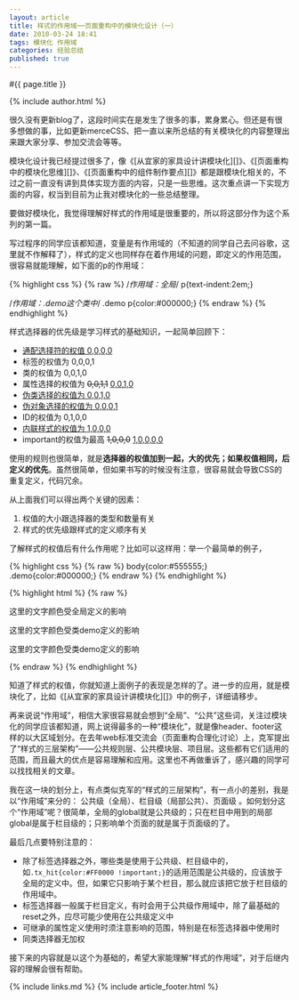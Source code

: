 ```yaml
---
layout: article
title: 样式的作用域──页面重构中的模块化设计（一）
date: 2010-03-24 18:41
tags: 模块化 作用域
categories: 经验总结
published: true
---
```


#{{ page.title }}

{% include author.html %}

很久没有更新blog了，这段时间实在是发生了很多的事，累身累心。但还是有很多想做的事，比如更新merceCSS、把一直以来所总结的有关模块化的内容整理出来跟大家分享、参加交流会等等。

模块化设计我已经提过很多了，像《[从宜家的家具设计讲模块化][]》、《[页面重构中的模块化思维][]》、《[页面重构中的组件制作要点][]》都是跟模块化相关的，不过之前一直没有讲到具体实现方面的内容，只是一些思维。这次重点讲一下实现方面的内容，权当到目前为止我对模块化的一些总结整理。

要做好模块化，我觉得理解好样式的作用域是很重要的，所以将这部分作为这个系列的第一篇。

写过程序的同学应该都知道，变量是有作用域的（不知道的同学自己去问谷歌，这里就不作解释了），样式的定义也同样存在着作用域的问题，即定义的作用范围，很容易就能理解，如下面的p的作用域：

{% highlight css %}
{% raw %}
/*作用域：全局*/
p{text-indent:2em;}

/*作用域：.demo这个类中*/
.demo p{color:#000000;}
{% endraw %}
{% endhighlight %}

样式选择器的优先级是学习样式的基础知识，一起简单回顾下：

* <ins date="2010-09-09">通配选择符的权值    0,0,0,0</ins>
* 标签的权值为    0,0,0,1
* 类的权值为    0,0,1,0
* 属性选择的权值为    <del date="2010-07-26">0,0,1,1</del> <ins date="2010-07-26">0,0,1,0</ins>
* <ins date="2010-09-09">伪类选择的权值为   0,0,1,0</ins>
* <ins date="2010-09-09">伪对象选择的权值为   0,0,0,1</ins>
* ID的权值为    0,1,0,0
* <ins date="2014-09-23">内联样式的权值为   1,0,0,0</ins>
* important的权值为最高  <del date="2014-09-23">1,0,0,0</del> <ins date="2014-09-23">1,0,0,0,0</ins>

使用的规则也很简单，就是**选择器的权值加到一起，大的优先；如果权值相同，后定义的优先**。虽然很简单，但如果书写的时候没有注意，很容易就会导致CSS的重复定义，代码冗余。

从上面我们可以得出两个关键的因素：

1. 权值的大小跟选择器的类型和数量有关
2. 样式的优先级跟样式的定义顺序有关

了解样式的权值后有什么作用呢？比如可以这样用：举一个最简单的例子，

{% highlight css %}
{% raw %}
body{color:#555555;}
.demo{color:#000000;}
{% endraw %}
{% endhighlight %}

{% highlight html %}
{% raw %}
<p>这里的文字颜色受全局定义的影响</p>
<div class="demo"><p>这里的文字颜色受类demo定义的影响</p></div>
<p class="demo">这里的文字颜色受类demo定义的影响</p>
{% endraw %}
{% endhighlight %}

知道了样式的权值，你就知道上面例子的表现是怎样的了。进一步的应用，就是模块化了，比如《[从宜家的家具设计讲模块化][]》中的例子，详细请移步。

再来说说“作用域”，相信大家很容易就会想到“全局”、“公共”这些词，关注过模块化的同学应该都知道，网上说得最多的一种“模块化”，就是像header、footer这样的以大区域划分。在去年web标准交流会（页面重构合理化讨论）上，克军提出了“样式的三层架构”——公共规则层、公共模块层、项目层。这些都有它们适用的范围，而且最大的优点是容易理解和应用。这里也不再做重诉了，感兴趣的同学可以找找相关的文章。

我在这一块的划分上，有点类似克军的“样式的三层架构”，有一点小的差别，我是以“作用域”来分的： 公共级（全局）、栏目级（局部公共）、页面级 。如何划分这个“作用域”呢？很简单，全局的global就是公共级的；只在栏目中用到的局部global是属于栏目级的；只影响单个页面的就是属于页面级的了。

最后几点要特别注意的：

- 除了标签选择器之外，哪些类是使用于公共级、栏目级中的，如`.tx_hit{color:#FF0000 !important;}`的适用范围是公共级的，应该放于全局的定义中。但，如果它只影响于某个栏目，那么就应该把它放于栏目级的作用域中。
- 标签选择器一般属于栏目定义，有时会用于公共级作用域中，除了最基础的reset之外，应尽可能少使用在公共级定义中
- 可继承的属性定义使用时须注意影响的范围，特别是在标签选择器中使用时
- 同类选择器无加权

接下来的内容就是以这个为基础的，希望大家能理解“样式的作用域”，对于后继内容的理解会很有帮助。

{% include links.md %}
{% include article_footer.html %}
